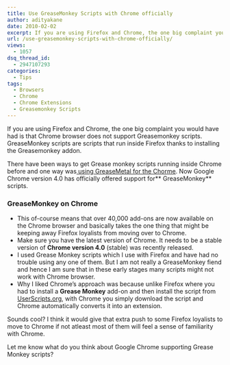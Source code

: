 ```yaml
---
title: Use GreaseMonkey Scripts with Chrome officially
author: adityakane
date: 2010-02-02
excerpt: If you are using Firefox and Chrome, the one big complaint you would have had is that Chrome browser does not support Greasemonkey scripts. GreaseMonkey scripts are scripts that run inside Firefox thanks to installing the Greasemonkey addon.
url: /use-greasemonkey-scripts-with-chrome-officially/
views:
  - 1057
dsq_thread_id:
  - 2947107293
categories:
  - Tips
tags:
  - Browsers
  - Chrome
  - Chrome Extensions
  - Greasemonkey Scripts
---
```

If you are using Firefox and Chrome, the one big complaint you would have had is that Chrome browser does not support Greasemonkey scripts. GreaseMonkey scripts are scripts that run inside Firefox thanks to installing the Greasemonkey addon.

There have been ways to get Grease monkey scripts running inside Chrome before and one way was[ using GreaseMetal for the Chorme][1]. Now Google Chrome version 4.0 has officially offered support for** GreaseMonkey** scripts.

### GreaseMonkey on Chrome

  * This of-course means that over 40,000 add-ons are now available on the Chrome browser and basically takes the one thing that might be keeping away Firefox loyalists from moving over to Chrome.
  * Make sure you have the latest version of Chrome. It needs to be a stable version of **Chrome version 4.0** (stable) was recently released.
  * I used Grease Monkey scripts which I use with Firefox and have had no trouble using any one of them. But I am not really a GreaseMonkey fiend and hence I am sure that in these early stages many scripts might not work with Chrome browser.
  * Why I liked Chrome&#8217;s approach was because unlike Firefox where you had to install a **Grease Monkey** add-on and then install the script from <a href="http://userscripts.org/scripts" onclick="_gaq.push(['_trackEvent', 'outbound-article', 'http://userscripts.org/scripts', 'UserScripts.org']);" >UserScripts.org</a>, with Chrome you simply download the script and Chrome automatically converts it into an extension.

Sounds cool? I think it would give that extra push to some Firefox loyalists to move to Chrome if not atleast most of them will feel a sense of familiarity with Chrome.

Let me know what do you think about Google Chrome supporting Grease Monkey scripts?

 [1]: http://devilsworkshop.org/greasemetal-greasemonkey-google-chrome/
